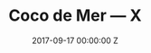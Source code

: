 ---
title: Coco de Mer — X
date: 2017-09-17 00:00:00 Z
categories:
- commercial
position: 5
is-front: false
image: "/uploads/coco-de-mer-x.jpg"
vimeo: 183101211
director: Rankin + Trisha Ward
production-company: Rankin Film + TBWA
camera: RED Dragon
layout: project
---